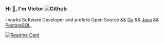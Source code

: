 ### Hi 👋, I'm Victor [![Github](https://img.shields.io/github/followers/vskurikhin?label=Follow&style=social)](https://github.com/vskurikhin)

I works Software Developer and prefere Open Source && [Go](https://golang.org) && [Java](https://openjdk.java.net/) && [PostgreSQL](https://www.postgresql.org/).

[![Readme Card](https://github-readme-stats.vercel.app/api/pin/?username=vskurikhin&repo=github-resume)](https://github.com/vskurikhin/resume)
